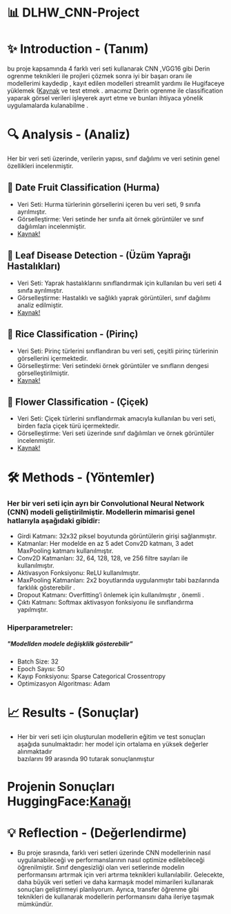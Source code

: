 # 📊 DLHW_CNN-Project    

#  ✨  Introduction - (Tanım)
bu proje kapsamında 4 farklı veri seti kullanarak  CNN ,VGG16 gibi Derin ogrenme teknikleri ile projleri çözmek sonra iyi bir başarı oranı ile modellerimi kaydedip , kayıt edilen modelleri  streamlit yardımı ile Hugifaceye yüklemek ([Kaynak](https://huggingface.co/Metinhsimi/activity/spaces)  ve test etmek .
amacımız Derin ogrenme ile classification yaparak görsel verileri işleyerek ayırt etme ve bunları ihtiyaca yönelik uygulamalarda kulanabilme .

# 🔍 Analysis - (Analiz)
Her bir veri seti üzerinde, verilerin yapısı, sınıf dağılımı ve veri setinin genel özellikleri incelenmiştir.

## 🍇 Date Fruit Classification (Hurma)
- Veri Seti: Hurma türlerinin görsellerini içeren bu veri seti, 9 sınıfa ayrılmıştır.
- Görselleştirme: Veri setinde her sınıfa ait örnek görüntüler ve sınıf dağılımları incelenmiştir.
- [Kaynak!](https://www.kaggle.com/datasets/wadhasnalhamdan/date-fruit-image-dataset-in-controlled-environment?select=Sokari)
## 🍃 Leaf Disease Detection - (Üzüm Yaprağı Hastalıkları)
- Veri Seti: Yaprak hastalıklarını sınıflandırmak için kullanılan bu veri seti 4 sınıfa ayrılmıştır.
- Görselleştirme: Hastalıklı ve sağlıklı yaprak görüntüleri, sınıf dağılımı analiz edilmiştir.
- [Kaynak!](https://www.kaggle.com/datasets/rm1000/augmented-grape-disease-detection-dataset)
## 🌾 Rice Classification - (Pirinç)
- Veri Seti: Pirinç türlerini sınıflandıran bu veri seti, çeşitli pirinç türlerinin görsellerini içermektedir.
- Görselleştirme: Veri setindeki örnek görüntüler ve sınıfların dengesi görselleştirilmiştir.
- [Kaynak!](https://www.kaggle.com/datasets/muratkokludataset/rice-image-dataset)

## 🌸 Flower Classification - (Çiçek)
- Veri Seti: Çiçek türlerini sınıflandırmak amacıyla kullanılan bu veri seti, birden fazla çiçek türü içermektedir.
- Görselleştirme: Veri seti üzerinde sınıf dağılımları ve örnek görüntüler incelenmiştir.
- [Kaynak!](https://www.kaggle.com/datasets/alxmamaev/flowers-recognition)

# 🛠️ Methods - (Yöntemler)
### Her bir veri seti için ayrı bir Convolutional Neural Network (CNN) modeli geliştirilmiştir. Modellerin mimarisi genel hatlarıyla aşağıdaki gibidir:

- Girdi Katmanı: 32x32 piksel boyutunda görüntülerin girişi sağlanmıştır.
- Katmanlar: Her modelde en az 5 adet Conv2D katmanı, 3 adet MaxPooling katmanı kullanılmıştır.
- Conv2D Katmanları: 32, 64, 128, 128, ve 256 filtre sayıları ile kullanılmıştır.
- Aktivasyon Fonksiyonu: ReLU kullanılmıştır.
- MaxPooling Katmanları: 2x2 boyutlarında uygulanmıştır tabi bazılarında farklılık gösterebilir .
- Dropout Katmanı: Overfitting’i önlemek için kullanılmıştır , önemli .
- Çıktı Katmanı: Softmax aktivasyon fonksiyonu ile sınıflandırma yapılmıştır.
### Hiperparametreler:
##### "Modellden modele değişklilk gösterebilir"
- Batch Size: 32  
- Epoch Sayısı: 50
- Kayıp Fonksiyonu: Sparse Categorical Crossentropy
- Optimizasyon Algoritması: Adam


# 📈 Results - (Sonuçlar)
- Her bir veri seti için oluşturulan modellerin eğitim ve test sonuçları aşağıda     sunulmaktadır:  her model için ortalama en yüksek değerler alınmaktadır       
  bazılarını   99 arasında  90  tutarak sonuçlanmıştur
# Projenin Sonuçları HuggingFace:[Kanağı](https://huggingface.co/Metinhsimi/activity/spaces)

# 💡 Reflection - (Değerlendirme)
- Bu proje sırasında, farklı veri setleri üzerinde CNN modellerinin nasıl uygulanabileceği ve performanslarının nasıl optimize edilebileceği öğrenilmiştir. Sınıf dengesizliği olan veri setlerinde modelin performansını artırmak için veri artırma teknikleri kullanılabilir. Gelecekte, daha büyük veri setleri ve daha karmaşık model mimarileri kullanarak sonuçları geliştirmeyi planlıyorum. Ayrıca, transfer öğrenme gibi teknikleri de kullanarak modellerin performansını daha ileriye taşımak mümkündür.
